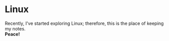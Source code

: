 # Linux
Recently, I've started exploring Linux; therefore, this is the place of keeping my notes.<br>
<b>Peace!</b>
